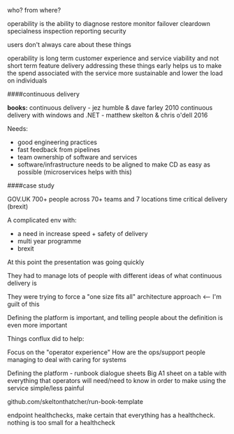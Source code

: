 who?
from where?

operability is the ability to
diagnose
restore
monitor
failover
cleardown
specialness
inspection
reporting
security

users don't always care about these things

operability is long term customer experience and service viability and not short term feature delivery
addressing these things early helps us to make the spend associated with the service more sustainable and lower the load on individuals

####continuous delivery

**books:**
continuous delivery - jez humble & dave farley 2010
continuous delivery with windows and .NET - matthew skelton & chris o'dell 2016

Needs:
*   good engineering practices
*   fast feedback from pipelines
*   team ownership of software and services
*   software/infrastructure needs to be aligned to make CD as easy as possible (microservices helps with this)

####case study

GOV.UK
700+ people across 70+ teams and 7 locations
time critical delivery (brexit)

A complicated env with:
*   a need in increase speed + safety of delivery
*   multi year programme
*   brexit

At this point the presentation was going quickly

They had to manage lots of people with different ideas of what continuous delivery is

They were trying to force a "one size fits all" architecture approach <-- I'm guilt of this

Defining the platform is important, and telling people about the definition is even more important

Things conflux did to help:

Focus on the "operator experience"
How are the ops/support people managing to deal with caring for systems

Defining the platform - runbook dialogue sheets
Big A1 sheet on a table with everything that operators will need/need to know in order to make using the service simple/less painful

github.com/skeltonthatcher/run-book-template

endpoint healthchecks, make certain that everything has a healthcheck. nothing is too small for a healthcheck
